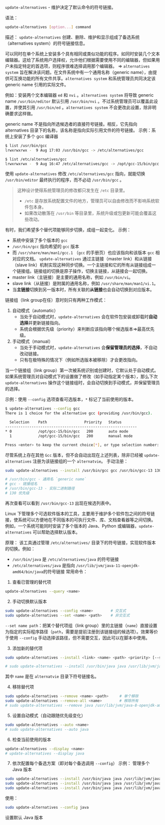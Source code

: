 `update-alternatives` - 维护决定了默认命令的符号链接。

语法：
```bash
update-alternatives [option...] command
```

描述：
`update-alternatives` 创建、删除、维护和显示组成了备选系统（alternatives system）的符号链接信息。

可以同时在单个系统上安装多个具有相同或类似功能的程序。如同时安装几个文本编辑器。这给了系统用户选择权，允许他们根据需要使用不同的编辑器，但如果用户未指定特定的首选项，则程序很难选择调用那个编辑器。
=> `alternatives system` 旨在解决该问题。在文件系统中有一个通用名称（generic name），由提供可互换功能的所有文件共享。`alternatives system` 和系统管理员共同决定该 generic name 引用的实际文件。

例如：安装两个文本编辑器 `ed` 和 `nvi` 。`alternatives system` 将导致 generic name `/usr/bin/editor` 默认引用 `/usr/bin/nvi` 。不过系统管理员可以覆盖此设置，并使其引用 `/usr/bin/ed` 。`alternatives system` 不会更改此设置，除非明确要求这样做。

generic name 不是指向所选候选者的直接符号链接。相反，它先指向 alternatives 目录下的名称，该名称是指向实际引用文件的符号链接。
示例：系统上安装了多个 gcc 编译器
```bash
$ list /usr/bin/gcc
lrwxrwxrwx -  9 Aug 17:03 /usr/bin/gcc -> /etc/alternatives/gcc

$ list /etc/alternatives/gcc
lrwxrwxrwx -  9 Aug 16:47 /etc/alternatives/gcc -> /opt/gcc-15/bin/gcc
```
使用 `update-alternatives` 修改 `/etc/alternatives/gcc` 指向，就能切换 `/usr/bin/editor` 最终执行的程序，而不必动 `/usr/bin/gcc` 。
> 这种设计使得系统管理员的修改都只发生在 `/etc` 目录里。
> - `/etc` 是存放系统配置文件的地方，管理员可以自由修改而不影响系统软件包本身。    
> - 如果改动散落在 `/usr/bin` 等目录里，系统升级或包更新可能会覆盖这些改动。

有时，我们希望多个替代项能够同步切换，成组一起变化。
示例：
- 系统中安装了多个版本的 `gcc`
- `/usr/bin/gcc` 指向希望的 `gcc` 版本
- 而 `/usr/share/man/man1/gcc.1` （`gcc` 的手册页）也应该指向和该版本 `gcc` 相对应的文档。
`update-alternatives` 通过主链接（master link）和从链接（slave link）机制实现这种同步切换。一个主链接和它的所有从链接组成一个链接组。链接组的切换是原子操作，切换主链接，从链接会一起切换。
- master link（主链接）是主要的通用名称，例如 `/usr/bin/vi`。
- slave link（从链接）是附属的通用名称，例如 `/usr/share/man/man1/vi.1`。
- 当**主链接**切换到另一版本时，所有关联的**从链接**也会自动切换到对应版本。

链接组（link group在任）意时刻只有两种工作模式：
1. 自动模式（automatic）
    - 当处于自动模式时，`update-alternatives` 会在软件包安装或卸载时**自动选择**并更新链接指向。
    - 系统会根据优先级（priority）来判断应该指向哪个候选版本=>最高优先级。
2. 手动模式（manual）
    - 当处于手动模式时，`update-alternatives` 会**保留管理员的选择**，不自动改动链接。
    - 只有在极特殊的情况下（例如所选版本被移除）才会更改指向。

当一个链接组（link group）第一次被系统识别或创建时，它默认处于自动模式。如果系统管理员对自动模式下的设置做了修改（如手动指定某个版本），那么下次 `update-alternatives` 操作这个链接组时，会自动切换到手动模式，并保留管理员的选择。

示例：使用 `--config` 选项查看可选版本，`*` 标记了当前使用的版本。
```bash
$ update-alternatives --config gcc
There is 1 choice for the alternative gcc (providing /usr/bin/gcc).

  Selection    Path                 Priority   Status
------------------------------------------------------------
* 0            /opt/gcc-15/bin/gcc   200       auto mode
  1            /opt/gcc-15/bin/gcc   200       manual mode

Press <enter> to keep the current choice[*], or type selection number:
```
尽管系统上存在其他 `Gcc` 版本，但不会自动出现在上述列表，除非已经被 `update-alternatives` 注册为该链接组的一个 `alternatvie`。
手动注册：
```bash
sudo update-alternatives --install /usr/bin/gcc gcc /usr/bin/gcc-13 130

# /usr/bin/gcc - 通用名 `generic name`
# gcc - 链接组名
# /usr/bin/gcc-13 - 实际二进制路径
# 130 优先级
```
再次查看可以看到 `/usr/bin/gcc-13` 出现在候选列表中。

Linux 下管理多个可选软件版本的工具，主要用于维护多个软件包之间的符号链接，使系统可以方便地在不同版本的可执行文件、库、文档查看器等之间切换。
例如，一个系统可能同时安装了多个版本的 Java、Python 或编辑器，`update-alternatives` 可以帮助选择默认版本。

原理：
该工具通过管理 `/etc/alternatives/` 目录下的符号链接，实现软件版本的切换。例如：
- `/usr/bin/java` 是 `/etc/alternatives/java` 的符号链接
- `/etc/alternatives/java` 是指向 `/usr/lib/jvm/java-11-openjdk-amd64/bin/java`的符号链接
常用命令：
1. 查看已管理的替代项
```bash
update-alternatives --query <name>
```

2. 手动切换默认版本
```bash
sudo update-alternatives --config <name>        # 交互式
sudo update-alternatives --set <name> <path>    # 非交互式
```

`--set name path`：把某个替代项组（link group）里的主链接（`name`）直接设置为指定的实际程序路径（`path`，需要是提前注册到该链接组的候选项）。效果等价于使用 `--config` 手动选择该路径，但不需要交互，因此可以在脚本中使用。


3. 添加新的替代项
```bash
sudo update-alternatives --install <link> <name> <path> <priority> [--slave <link> <name> <path>]

# sudo update-alternatives --install /usr/bin/java java /usr/lib/jvm/java-8-openjdk-amd64/bin/java 1000
```
其中 `name` 是在 `alternatvie` 目录下符号链接名。


4. 移除替代项
```bash
sudo update-alternatives --remove <name> <path>     # 单个移除
sudo update-alternatives --remove-all <name>        # 移除所有
# sudo update-alternatives --remove java /usr/lib/jvm/java-8-openjdk-amd64/bin/java
```

5. 设置自动模式（自动跟随优先级变化）
```bash
sudo update-alternatives --auto <name>
# sudo update-alternatives --auto java
```

6. 检查当前使用的版本
```bash
update-alternatives --display <name>
# update-alternatives --display java
```


7. 依次配置每个备选方案（即对每个备选调用 `--config`）
示例：
管理多个 Java 版本
```bash
sudo update-alternatives --install /usr/bin/java java /usr/lib/jvm/java-8-openjdk-amd64/bin/java 1000
sudo update-alternatives --install /usr/bin/java java /usr/lib/jvm/java-11-openjdk-amd64/bin/java 1100
sudo update-alternatives --install /usr/bin/java java /usr/lib/jvm/java-17-openjdk-amd64/bin/java 1200
```

使用：
```bash
sudo update-alternatives --config java
```
设置默认 Java 版本
